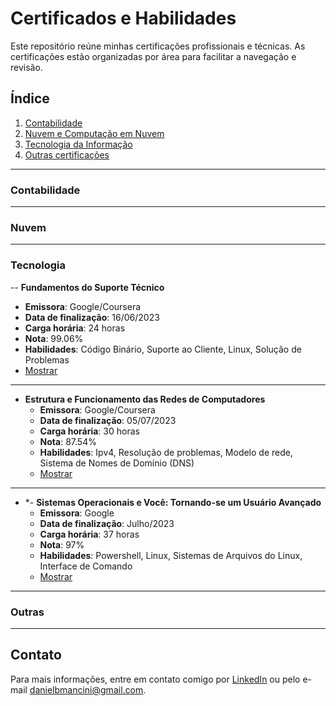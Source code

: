 # Certificados e Habilidades

Este repositório reúne minhas certificações profissionais e técnicas. As certificações estão organizadas por área para facilitar a navegação e revisão.  

## Índice

1. [Contabilidade](#contabilidade)
2. [Nuvem e Computação em Nuvem](#nuvem)
2. [Tecnologia da Informação](#nuvem)
4. [Outras certificações](#outras)
---

### Contabilidade


---

### Nuvem


---

### Tecnologia

-- **Fundamentos do Suporte Técnico**
  - **Emissora**: Google/Coursera
  - **Data de finalização**: 16/06/2023
  - **Carga horária**: 24 horas
  - **Nota**: 99.06%
  - **Habilidades**: Código Binário, Suporte ao Cliente, Linux, Solução de Problemas
  - [Mostrar](tecnologia.inf/suporte%20tecnico.pdf)
---
- **Estrutura e Funcionamento das Redes de Computadores**
  - **Emissora**: Google/Coursera
  - **Data de finalização**: 05/07/2023
  - **Carga horária**: 30 horas  
  - **Nota**: 87.54%  
  - **Habilidades**: Ipv4, Resolução de problemas, Modelo de rede, Sistema de Nomes de Domínio (DNS)  
  - [Mostrar](tecnologia.inf/est.%20funcionamento%20comp.pdf)
---
- *- **Sistemas Operacionais e Você: Tornando-se um Usuário Avançado**
  - **Emissora**: Google
  - **Data de finalização**: Julho/2023
  - **Carga horária**: 37 horas
  - **Nota**: 97%
  - **Habilidades**: Powershell, Linux, Sistemas de Arquivos do Linux, Interface de Comando
  - [Mostrar](tecnologia.inf/sistemas%20operacionais.pdf)
---


### Outras

---

## Contato

Para mais informações, entre em contato comigo por [LinkedIn](https://www.linkedin.com/in/daniel-brambila-mancini/) ou pelo e-mail [danielbmancini@gmail.com](mailto:danielbmancini@gmail.com).
